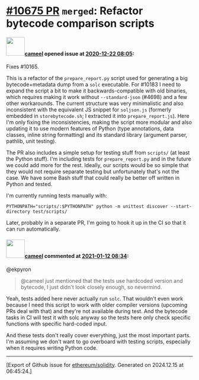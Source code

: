 # [\#10675 PR](https://github.com/ethereum/solidity/pull/10675) `merged`: Refactor bytecode comparison scripts

#### <img src="https://avatars.githubusercontent.com/u/137030?v=4" width="50">[cameel](https://github.com/cameel) opened issue at [2020-12-22 08:05](https://github.com/ethereum/solidity/pull/10675):

Fixes #10165.

This is a refactor of the `prepare_report.py` script used for generating a big bytecode+metadata dump from a `solc` executable. For #10183 I need to expand the script a bit to make it backwards-compatible with old binaries, which requires making it work without `--standard-json` (#4698) and a few other workarounds. The current structure was very minimalistic and also inconsistent with the equivalent JS snippet for `soljson.js` (formerly embedded in `storebytecode.sh`; I extracted it into `prepare_report.js`). Here I'm only fixing the inconsistencies, making the script more modular and also updating it to use modern features of Python (type annotations, data classes, inline string formatting) and its standard library (argument parser, pathlib, unit testing).

The PR also includes a simple setup for testing stuff from `scripts/` (at least the Python stuff). I'm including tests for `prepare_report.py` and in the future we could add more for the rest. Ideally, our scripts would be so simple that they would not require separate testing but unfortunately that's not the case. We have some Bash stuff that could really be better off written in Python and tested.

I'm currently running tests manually with:
```
PYTHONPATH="scripts/:$PYTHONPATH" python -m unittest discover --start-directory test/scripts/
```
Later, probably in a separate PR, I'm going to hook it up in the CI so that it can run automatically.

#### <img src="https://avatars.githubusercontent.com/u/137030?v=4" width="50">[cameel](https://github.com/cameel) commented at [2021-01-12 08:34](https://github.com/ethereum/solidity/pull/10675#issuecomment-758496877):

@ekpyron
> @cameel just mentioned that the tests use hardcoded version and bytecode, I just didn't look closely enough, so nevermind.

Yeah, tests added here never actually run `solc`. That wouldn't even work because I need this script to work with older compiler versions (upcoming PRs deal with that) and they're not available during test. And the bytecode tasks in CI will test it with solc anyway so the tests here only check specific functions with specific hard-coded input.

And these tests don't really cover everything, just the most important parts. I'm assuming we don't want to go overboard with testing scripts, especially when it requires writing Python code.


-------------------------------------------------------------------------------



[Export of Github issue for [ethereum/solidity](https://github.com/ethereum/solidity). Generated on 2024.12.15 at 06:45:24.]
